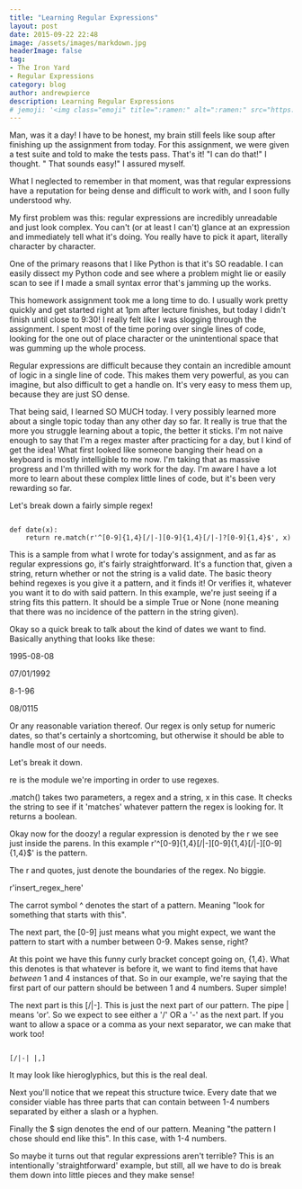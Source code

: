 ```yaml
---
title: "Learning Regular Expressions"
layout: post
date: 2015-09-22 22:48
image: /assets/images/markdown.jpg
headerImage: false
tag:
- The Iron Yard
- Regular Expressions
category: blog
author: andrewpierce
description: Learning Regular Expressions
# jemoji: '<img class="emoji" title=":ramen:" alt=":ramen:" src="https://assets.github.com/images/icons/emoji/unicode/1f35c.png" height="20" width="20" align="absmiddle">'
---
```


Man, was it a day! I have to be honest, my brain still feels like soup after finishing up the assignment from today. For this assignment, we were given a test suite and told to make the tests pass. That's it! "I can do that!" I thought. " That sounds easy!" I assured myself.

What I neglected to remember in that moment, was that regular expressions
have a reputation for being dense and difficult to work with, and I soon fully
understood why.

My first problem was this: regular expressions are incredibly unreadable and just
look complex. You can't (or at least I can't) glance at an expression and immediately tell what it's doing. You really have to pick it apart, literally character by character.

One of the primary reasons that I like Python is that it's SO readable.
I can easily dissect my Python code and see where a problem might lie or easily
scan to see if I made a small syntax error that's jamming up the works.

This homework assignment took me a long time to do. I usually work pretty quickly
and get started right at 1pm after lecture finishes, but today I didn't finish
until close to 9:30! I really felt like I was slogging through the assignment. I spent most of the time poring over single lines of code, looking for the one out of place character or the unintentional space that was gumming up the whole process.

Regular expressions are difficult because they contain an incredible amount of
logic in a single line of code. This makes them very powerful, as you can imagine,
but also difficult to get a handle on. It's very easy to mess them up, because they
are just SO dense.

That being said, I learned SO MUCH today. I very possibly learned more about a single topic today than any other day so far. It really is true that the more you
struggle learning about a topic, the better it sticks. I'm not naive enough to say
that I'm a regex master after practicing for a day, but I kind of get the idea!
What first looked like someone banging their head on a keyboard is mostly
intelligible to me now. I'm taking that as massive progress and I'm thrilled with
my work for the day. I'm aware I have a lot more to learn about these complex little
lines of code, but it's been very rewarding so far.

Let's break down a fairly simple regex!


<pre><code>
def date(x):
    return re.match(r'^[0-9]{1,4}[/|-][0-9]{1,4}[/|-]?[0-9]{1,4}$', x)
</code></pre>

This is a sample from what I wrote for today's assignment, and as far as regular
expressions go, it's fairly straightforward. It's a function that, given a string,
return whether or not the string is a valid date. The basic theory behind regexes
is you give it a pattern, and it finds it! Or verifies it, whatever you want it to
do with said pattern. In this example, we're just seeing if a string fits this pattern. It should be a simple True or None (none meaning that there was no
incidence of the pattern in the string given).

Okay so a quick break to talk about the kind of dates we want to find. Basically
anything that looks like these:

1995-08-08

07/01/1992

8-1-96

08/0115

Or any reasonable variation thereof. Our regex is only setup for numeric dates,
so that's certainly a shortcoming, but otherwise it should be able to handle most
of our needs.

Let's break it down.

re is the module we're importing in order to use regexes.

.match() takes two parameters, a regex and a string, x in this case. It checks
the string to see if it 'matches' whatever pattern the regex is looking for. It returns a boolean.

Okay now for the doozy! a regular expression is denoted by the r we see just inside
the parens. In this example r'^[0-9]{1,4}[/|-][0-9]{1,4}[/|-][0-9]{1,4}$' is the
pattern.

The r and quotes, just denote the boundaries of the regex. No biggie.

r'insert_regex_here'

The carrot symbol ^ denotes the start of a pattern. Meaning "look for something
that starts with this".

The next part, the [0-9] just means what you might expect, we want the pattern to
start with a number between 0-9. Makes sense, right?

At this point we have this funny curly bracket concept going on, {1,4}. What
this denotes is that whatever is before it, we want to find items that
have *between* 1 and 4 instances of that. So in our example, we're saying that the
first part of our pattern should be between 1 and 4 numbers. Super simple!

The next part is this [/|-]. This is just the next part of our pattern. The pipe
| means 'or'. So we expect to see either a '/' OR a '-' as the next part. If you
want to allow a space or a comma as your next separator, we can make that work too!

<pre><code>
[/|-| |,]
</code></pre>

It may look like hieroglyphics, but this is the real deal.

Next you'll notice that we repeat this structure twice. Every date that we consider
viable has three parts that can contain between 1-4 numbers separated by either a
slash or a hyphen.

Finally the $ sign denotes the end of our pattern. Meaning "the pattern I chose
should end like this". In this case, with 1-4 numbers.

So maybe it turns out that regular expressions aren't terrible? This is an intentionally 'straightforward' example, but still, all we have to do is break them
down into little pieces and they make sense!
